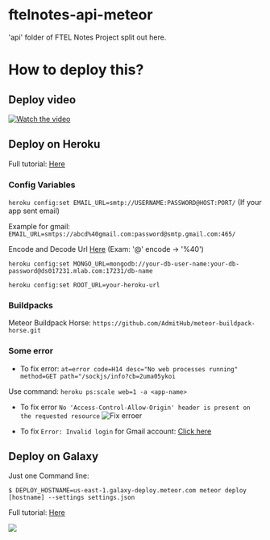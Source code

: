 # ftelnotes-api-meteor

'api' folder of FTEL Notes Project split out here.

# How to deploy this?

## Deploy video
[![Watch the video](https://cdn1.iconfinder.com/data/icons/logotypes/32/youtube-256.png)](http://youtu.be/vt5fpE0bzSY)

## Deploy on Heroku

Full tutorial: [Here](https://medium.com/@pushplaybang/deploying-and-hosting-meteor-on-heroku-mongolab-for-free-37050a3ebd7e)

### Config Variables

`heroku config:set EMAIL_URL=smtp://USERNAME:PASSWORD@HOST:PORT/` (If your app sent email)

Example for gmail: `EMAIL_URL=smtps://abcd%40gmail.com:password@smtp.gmail.com:465/`

Encode and Decode Url [Here](https://www.url-encode-decode.com/) (Exam: '@' encode -> '%40')

`heroku config:set MONGO_URL=mongodb://your-db-user-name:your-db-password@ds017231.mlab.com:17231/db-name`

`heroku config:set ROOT_URL=your-heroku-url`

### Buildpacks

Meteor Buildpack Horse: 
`https://github.com/AdmitHub/meteor-buildpack-horse.git`

### Some error

- To fix error: `at=error code=H14 desc="No web processes running" method=GET path="/sockjs/info?cb=2uma05ykoi`

Use command: `heroku ps:scale web=1 -a <app-name>`

- To fix error `No 'Access-Control-Allow-Origin' header is present on the requested resource`
![Fix erroer](https://lh6.googleusercontent.com/61wGCXNWCUVL344WZD0W8JrKHsAaZCv67F6wxYvCJr74L3OXnvZDNJJv5SAlBF6vZw1W5uOKiD87Jg=w1366-h647)

- To fix `Error: Invalid login` for Gmail account: [Click here](https://productforums.google.com/forum/#!topic/gmail/9KCgzXY4G_c)

## Deploy on Galaxy

Just one Command line:

`$ DEPLOY_HOSTNAME=us-east-1.galaxy-deploy.meteor.com meteor deploy [hostname] --settings settings.json`

Full tutorial: [Here](https://galaxy-guide.meteor.com/deploy-quickstart.html)

![](https://lh3.googleusercontent.com/nFELCaDjUl5dz5kU0wcS7g2AegNnRUyZXZtQBjAbawr_rsyLvVXYI_jwfYUFtl-Wv5_D77ZEzXIZbFi8Auqk=w1366-h647)
